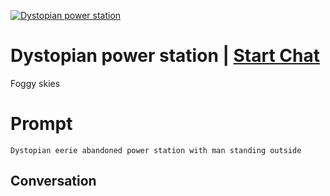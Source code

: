 
[![Dystopian power station](https://flow-prompt-covers.s3.us-west-1.amazonaws.com/icon/Minimalist/i9.png)](https://gptcall.net/chat.html?data=%7B%22contact%22%3A%7B%22id%22%3A%22yRQ2O0SfcZFUxInyljWKa%22%2C%22flow%22%3Atrue%7D%7D)
# Dystopian power station | [Start Chat](https://gptcall.net/chat.html?data=%7B%22contact%22%3A%7B%22id%22%3A%22yRQ2O0SfcZFUxInyljWKa%22%2C%22flow%22%3Atrue%7D%7D)
Foggy skies 

# Prompt

```
Dystopian eerie abandoned power station with man standing outside 
```

## Conversation




